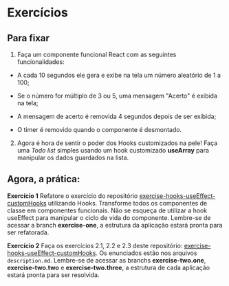 # Exercícios

## Para fixar

1. Faça um componente funcional React com as seguintes funcionalidades:

* A cada 10 segundos ele gera e exibe na tela um número aleatório de 1 a 100;

* Se o número for múltiplo de 3 ou 5, uma mensagem "Acerto" é exibida na tela;

* A mensagem de acerto é removida 4 segundos depois de ser exibida;

* O timer é removido quando o componente é desmontado.

2. Agora é hora de sentir o poder dos Hooks customizados na pele! Faça uma *Todo list* simples usando um hook customizado **useArray** para manipular os dados guardados na lista.

## Agora, a prática:

**Exercício 1** Refatore o exercício do repositório [exercise-hooks-useEffect-customHooks](https://github.com/tryber/exercise-hooks-useEffect-customHooks) utilizando Hooks. Transforme todos os componentes de classe em componentes funcionais. Não se esqueça de utilizar a hook useEffect para manipular o ciclo de vida do componente. Lembre-se de acessar a branch **exercise-one**, a estrutura da aplicação estará pronta para ser refatorada.

**Exercício 2** Faça os exercícios 2.1, 2.2 e 2.3 deste repositório: [exercise-hooks-useEffect-customHooks](https://github.com/tryber/exercise-hooks-useEffect-customHooks). Os enunciados estão nos arquivos `description.md`. Lembre-se de acessar as branchs **exercise-two.one**, **exercise-two.two** e **exercise-two.three**, a estrutura de cada aplicação estará pronta para ser resolvida.

